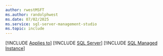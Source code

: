 ```yaml
---
author: rwestMSFT
ms.author: randolphwest
ms.date: 07/02/2025
ms.service: sql-server-management-studio
ms.topic: include
---
```


[!INCLUDE [Applies to](../applies-md.md)] [!INCLUDE [SQL Server](_ssnoversion.md)] [!INCLUDE [SQL Managed Instance](_asmi.md)]
